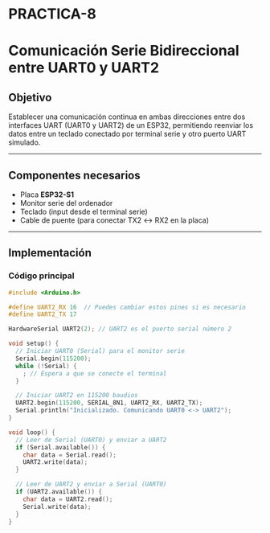 # PRACTICA-8
# Comunicación Serie Bidireccional entre UART0 y UART2

## Objetivo

Establecer una comunicación continua en ambas direcciones entre dos interfaces UART (UART0 y UART2) de un ESP32, permitiendo reenviar los datos entre un teclado conectado por terminal serie y otro puerto UART simulado.

---

## Componentes necesarios

- Placa **ESP32-S1**
- Monitor serie del ordenador
- Teclado (input desde el terminal serie)
- Cable de puente (para conectar TX2 ↔ RX2 en la placa)

---

## Implementación

### Código principal

```cpp
#include <Arduino.h>

#define UART2_RX 16  // Puedes cambiar estos pines si es necesario
#define UART2_TX 17

HardwareSerial UART2(2); // UART2 es el puerto serial número 2

void setup() {
  // Iniciar UART0 (Serial) para el monitor serie
  Serial.begin(115200);
  while (!Serial) {
    ; // Espera a que se conecte el terminal
  }

  // Iniciar UART2 en 115200 baudios
  UART2.begin(115200, SERIAL_8N1, UART2_RX, UART2_TX);
  Serial.println("Inicializado. Comunicando UART0 <-> UART2");
}

void loop() {
  // Leer de Serial (UART0) y enviar a UART2
  if (Serial.available()) {
    char data = Serial.read();
    UART2.write(data);
  }

  // Leer de UART2 y enviar a Serial (UART0)
  if (UART2.available()) {
    char data = UART2.read();
    Serial.write(data);
  }
}

